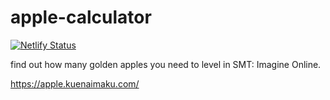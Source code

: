 # apple-calculator
[![Netlify Status](https://api.netlify.com/api/v1/badges/88cc3291-6ab6-4411-94b9-172ac2a9baaa/deploy-status)](https://app.netlify.com/sites/smt-apple-calculator/deploys)

find out how many golden apples you need to level in SMT: Imagine Online.

https://apple.kuenaimaku.com/
